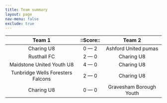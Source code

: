 ```yaml
---
title: Team summary
layout: page
nav-menu: false
exclude: true
---
```




|              Team 1               |  ::Score::  |         Team 2          |
|:---------------------------------:|:-----------:|:-----------------------:|
|            Charing U8             | 0 &mdash; 2 |  Ashford United pumas   |
|            Rusthall FC            | 2 &mdash; 0 |       Charing U8        |
|     Maidstone United Youth U8     | 4 &mdash; 0 |       Charing U8        |
| Tunbridge Wells Foresters Falcons | 2 &mdash; 0 |       Charing U8        |
|            Charing U8             | 0 &mdash; 0 | Gravesham Borough Youth |

 <br /><br /><br />